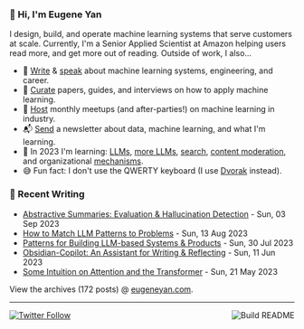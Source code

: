 ### 👋 Hi, I'm Eugene Yan

I design, build, and operate machine learning systems that serve customers at scale. Currently, I'm a Senior Applied Scientist at Amazon helping users read more, and get more out of reading. Outside of work, I also...

- 📝 [Write](https://eugeneyan.com/writing/) & [speak](https://eugeneyan.com/speaking/) about machine learning systems, engineering, and career.
- 📌 [Curate](https://applyingml.com) papers, guides, and interviews on how to apply machine learning.
- 🪩 [Host](https://www.meetup.com/ml-meetups-virtual/) monthly meetups (and after-parties!) on machine learning in industry.
- 📬 [Send](https://eugeneyan.com/subscribe/) a newsletter about data, machine learning, and what I'm learning.
- 🌱 In 2023 I'm learning: [LLMs](https://eugeneyan.com/writing/llm-experiments/), [more LLMs](https://eugeneyan.com/writing/llm-patterns/), [search](https://github.com/eugeneyan/obsidian-copilot#how-does-it-work), [content moderation](https://eugeneyan.com//writing/content-moderation/), and organizational [mechanisms](https://eugeneyan.com/start-here/#mechanisms-for-business-product-and-tech-teams).
- 😅 Fun fact: I don't use the QWERTY keyboard (I use [Dvorak](https://en.wikipedia.org/wiki/Dvorak_keyboard_layout) instead).

### 📝 Recent Writing

<!-- writing starts -->
* [Abstractive Summaries: Evaluation & Hallucination Detection](https://eugeneyan.com//writing/abstractive/) - Sun, 03 Sep 2023
* [How to Match LLM Patterns to Problems](https://eugeneyan.com//writing/llm-problems/) - Sun, 13 Aug 2023
* [Patterns for Building LLM-based Systems & Products](https://eugeneyan.com//writing/llm-patterns/) - Sun, 30 Jul 2023
* [Obsidian-Copilot: An Assistant for Writing & Reflecting](https://eugeneyan.com//writing/obsidian-copilot/) - Sun, 11 Jun 2023
* [Some Intuition on Attention and the Transformer](https://eugeneyan.com//writing/attention/) - Sun, 21 May 2023
<!-- writing ends -->

View the archives (<!-- writing_count starts -->172<!-- writing_count ends --> posts) @ [eugeneyan.com](https://eugeneyan.com).

---
[![Twitter Follow](https://img.shields.io/twitter/follow/eugeneyan?label=Follow&style=social)](https://twitter.com/eugeneyan)
<a href="https://github.com/eugeneyan/eugeneyan/actions"><img src="https://github.com/eugeneyan/eugeneyan/workflows/Build%20README/badge.svg?branch=master" align="right" alt="Build README"></a>
